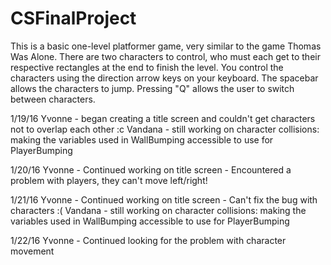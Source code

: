 # CSFinalProject

This is a basic one-level platformer game, very similar to the game Thomas Was Alone. There are two characters to control, who must each get to their respective rectangles at the end to finish the level. 
You control the characters using the direction arrow keys on your keyboard. 
The spacebar allows the characters to jump. 
Pressing "Q" allows the user to switch between characters.

1/19/16
Yvonne - began creating a title screen and couldn't get characters not to overlap each other :c
Vandana - still working on character collisions: making the variables used in WallBumping accessible to use for PlayerBumping

1/20/16
Yvonne - Continued working on title screen
       - Encountered a problem with players, they can't move left/right!

1/21/16
Yvonne - Continued working on title screen
       - Can't fix the bug with characters :(
Vandana - still working on character collisions: making the variables used in WallBumping accessible to use for PlayerBumping
 
1/22/16
Yvonne - Continued looking for the problem with character movement
